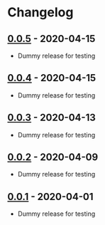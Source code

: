 # Changelog

## [0.0.5] - 2020-04-15

- Dummy release for testing

## [0.0.4] - 2020-04-15

- Dummy release for testing

## [0.0.3] - 2020-04-13

- Dummy release for testing

## [0.0.2] - 2020-04-09

- Dummy release for testing

## [0.0.1] - 2020-04-01

- Dummy release for testing


[0.0.5]: https://github.com/smash64-dev/package-updater/releases/tag/v0.0.5
[0.0.4]: https://github.com/smash64-dev/package-updater/releases/tag/v0.0.4
[0.0.3]: https://github.com/smash64-dev/package-updater/releases/tag/v0.0.3
[0.0.2]: https://github.com/smash64-dev/package-updater/releases/tag/v0.0.2
[0.0.1]: https://github.com/smash64-dev/package-updater/releases/tag/v0.0.1
